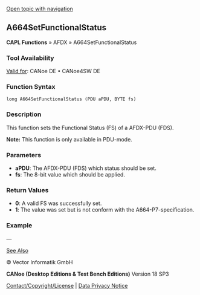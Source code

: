 [Open topic with navigation](../../../../../CANoeDEFamily.htm#Topics/CAPLFunctions/ADFX/Functions/CAPLfunctionA664SetFunctionalStatus.md)

## A664SetFunctionalStatus

**CAPL Functions** » AFDX » A664SetFunctionalStatus

### Tool Availability

[Valid for](../../../Shared/FeatureAvailability.md):  CANoe DE • CANoe4SW DE

### Function Syntax

```plaintext
long A664SetFunctionalStatus (PDU aPDU, BYTE fs)
```

### Description

This function sets the Functional Status (FS) of a AFDX-PDU (FDS).

**Note:** This function is only available in PDU-mode.

### Parameters

- **aPDU**: The AFDX-PDU (FDS) which status should be set.
- **fs**: The 8-bit value which should be applied.

### Return Values

- **0**: A valid FS was successfully set.
- **1**: The value was set but is not conform with the A664-P7-specification.

### Example

—

[See Also](javascript:void(0);)

© Vector Informatik GmbH

**CANoe (Desktop Editions & Test Bench Editions)** Version 18 SP3

[Contact/Copyright/License](../../../Shared/ContactCopyrightLicense.md) | [Data Privacy Notice](https://www.vector.com/int/en/company/get-info/privacy-policy/)
